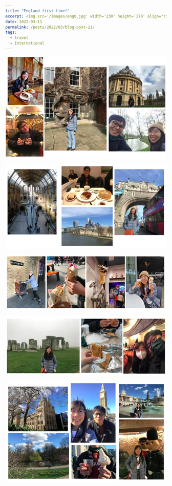 ```yaml
---
title: "England first time!"
excerpt: <img src='/images/eng0.jpg' width='230' height='170' align="right" hspace="20">  I usually don't travel over spring breaks as they are quite short and most schools in the US have spring breaks around the same time, so everywhere is just crowded. However, this break was special because I went to visit my boyfriend in England! We hadn't seen each other for a while (aka 8 months at least), so I didn't hesitate to go there when I had a chance. Though I had been to many countries in Europe, I had never visited England. I went there for 5 days not inclusing the flight time, but I felt like I got a very rich British experience thanks to Poy. 
date: 2022-03-11
permalink: /posts/2022/03/blog-post-21/
tags:
  - travel
  - International
---
```


<p align="center">
  <img src="/images/eng1.png">
</p>

<p align="center">
  <img src="/images/eng2.png">
</p>

<p align="center">
  <img src="/images/eng3.png">
</p>

<p align="center">
  <img src="/images/eng4.png">
</p>

<p align="center">
  <img src="/images/eng5.png">
</p>





